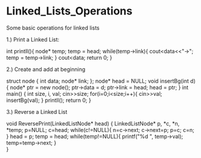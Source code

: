 # Linked_Lists_Operations
Some basic operations for linked lists

1.) Print a Linked List: 


int printll(){
    node* temp;
    temp = head;
    while(temp->link){
        cout<<temp->data<<"->";
        temp = temp->link;
    }
    cout<<temp->data;
    return 0;
}

2.) Create and add at beginning

struct node {
    int data;
    node* link;
};
node* head = NULL;
void insertBg(int d){
        node* ptr = new node();
        ptr->data = d;
        ptr->link = head;
        head = ptr;
}
int main() {
    int size, i, val;
    cin>>size;
    for(i=0;i<size;i++){
        cin>>val;
        insertBg(val);
    }
    printll();
    return 0;
}

3.) Reverse a Linked List

void ReversePrint(LinkedListNode* head) {
    LinkedListNode* p, *c, *n, *temp;
         p=NULL;
         c=head;
         while(c!=NULL){
            n=c->next;
            c->next=p;
            p=c;
            c=n;
         }
         head = p;
         temp = head;
         while(temp!=NULL){
         printf("%d ", temp->val);
         temp=temp->next;
    }    
}
